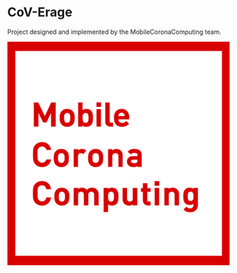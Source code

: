 # CoV-Erage

Project designed and implemented by the MobileCoronaComputing team.

![Mobile Corona Computing Logo](./logo.png)
